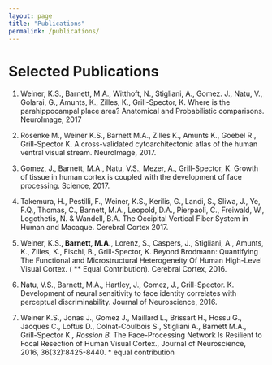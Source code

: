 ```yaml
---
layout: page
title: "Publications"
permalink: /publications/
---
```


# Selected Publications

1. Weiner, K.S., Barnett, M.A., Witthoft, N., Stigliani, A., Gomez. J., Natu, V., Golarai, G., Amunts, K., Zilles, K., Grill-Spector, K. Where is the parahippocampal place area? Anatomical and Probabilistic comparisons. NeuroImage, 2017

2. Rosenke M., Weiner K.S., Barnett M.A., Zilles K., Amunts K., Goebel R., Grill-Spector K. A cross-validated cytoarchitectonic atlas of the human ventral visual stream. NeuroImage, 2017.

3. Gomez, J., Barnett, M.A., Natu, V.S., Mezer, A., Grill-Spector, K. Growth of tissue in human cortex is coupled with the development of face processing. Science, 2017.

4. Takemura, H., Pestilli, F., Weiner, K.S., Kerilis, G., Landi, S., Sliwa, J., Ye, F.Q., Thomas, C., Barnett, M.A., Leopold, D.A., Pierpaoli, C., Freiwald, W., Logothetis, N. & Wandell, B.A. The Occipital Vertical Fiber System in Human and Macaque. Cerebral Cortex 2017.

5. Weiner, K.S.**, Barnett, M.A.**, Lorenz, S., Caspers, J., Stigliani, A., Amunts, K., Zilles, K., Fischl, B., Grill-Spector, K. Beyond Brodmann: Quantifying The Functional and Microstructural Heterogeneity Of Human High-Level Visual Cortex. ( ** Equal Contribution). Cerebral Cortex, 2016.

6. Natu, V.S., Barnett, M.A., Hartley, J., Gomez, J., Grill-Spector. K. Development of neural sensitivity to face identity correlates with perceptual discriminability. Journal of Neuroscience, 2016.

7. Weiner K.S., Jonas J., Gomez J., Maillard L., Brissart H., Hossu G., Jacques C., Loftus D., Colnat-Coulbois S., Stigliani A., Barnett M.A., Grill-Spector K.*, Rossion B.* The Face-Processing Network Is Resilient to Focal Resection of Human Visual Cortex., Journal of Neuroscience, 2016, 36(32):8425-8440. * equal contribution

